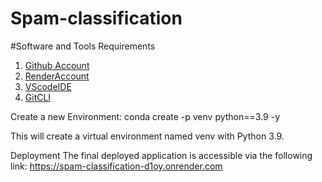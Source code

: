 # Spam-classification
#Software and Tools Requirements
1. [Github Account](https://github.com)
2. [RenderAccount](https://render.com)
3. [VScodeIDE](https://code.visualstudio.com/)
4. [GitCLI](https://git-scm.com/docbbooks/en/v2/Getting-Started-The-Command-Line)

Create a new Environment:
conda create -p venv python==3.9 -y 

This will create a virtual environment named venv with Python 3.9.

Deployment The final deployed application is accessible via the following link: 
https://spam-classification-d1oy.onrender.com
